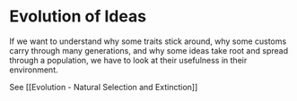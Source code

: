 # Evolution of Ideas

If we want to understand why some traits stick around, why some customs carry through many generations, and why some ideas take root and spread through a population, we have to look at their usefulness in their environment.

See [[Evolution - Natural Selection and Extinction]]